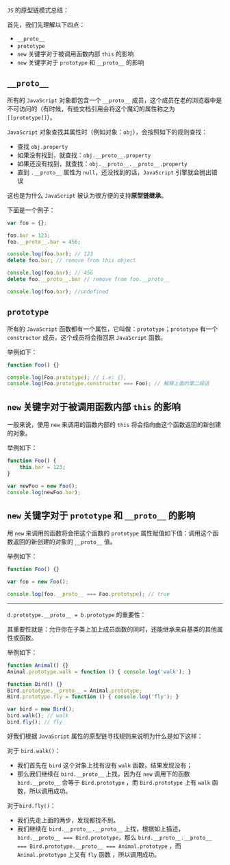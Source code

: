 `JS` 的原型链模式总结：

首先，我们先理解以下四点：

- `__proto__`
- `prototype`
- `new` 关键字对于被调用函数内部 `this` 的影响
- `new` 关键字对于 `prototype` 和 `__proto__` 的影响



## `__proto__`

所有的 `JavaScript` 对象都包含一个 `__proto__` 成员，这个成员在老的浏览器中是不可访问的（有时候，有些文档引用会将这个魔幻的属性称之为 `[[prototype]]`）。

`JavaScript` 对象查找其属性时（例如对象：`obj`），会按照如下的规则查找：

- 查找 `obj.property`
- 如果没有找到，就查找：`obj.__proto__.property`
- 如果还没有找到，就查找：`obj.__proto__.__proto__.property`
- 直到 `.__proto__` 属性为 `null`，还没找到的话，`JavaScript` 引擎就会抛出错误

这也是为什么 `JavaScript` 被认为很方便的支持**原型链继承**。

下面是一个例子：

```javascript
var foo = {};

foo.bar = 123;
foo.__proto__.bar = 456;

console.log(foo.bar); // 123
delete foo.bar; // remove from this object

console.log(foo.bar); // 456
delete foo.__proto__.bar // remove from foo.__proto__

console.log(foo.bar); //undefined
```



## `prototype`

所有的 `JavaScript` 函数都有一个属性，它叫做：`prototype`；`prototype` 有一个 `constructor` 成员，这个成员将会指回原 `JavaScript` 函数。

举例如下：

```javascript
function Foo() {}

console.log(Foo.prototype); // i.e: {}, 
console.log(Foo.prototype.constructor === Foo); // 解释上面的第二段话
```



## `new` 关键字对于被调用函数内部 `this` 的影响

一般来说，使用 `new` 来调用的函数内部的 `this` 将会指向由这个函数返回的新创建的对象。

举例如下：

```javascript
function Foo() {
    this.bar = 123;
}

var newFoo = new Foo();
console.log(newFoo.bar);
```



## `new` 关键字对于 `prototype` 和 `__proto__` 的影响

用 `new` 来调用的函数将会把这个函数的 `prototype` 属性赋值如下值：调用这个函数返回的新创建的对象的 `__proto__` 值。

举例如下：

```javascript
function Foo() {}

var foo = new Foo();

console.log(foo.__proto__ === Foo.prototype); // true
```



---



`d.prototype.__proto__ = b.prototype` 的重要性：

其重要性就是：允许你在子类上加上成员函数的同时，还能继承来自基类的其他属性或函数。

举例如下：

```javascript
function Animal() {}
Animal.prototype.walk = function () { console.log('walk'); }

function Bird() {}
Bird.prototype.__proto__ = Animal.prototype;
Bird.prototype.fly = function () { console.log('fly'); }

var bird = new Bird();
bird.walk(); // walk
bird.fly(); // fly
```

好我们根据 `JavaScript` 属性的原型链寻找规则来说明为什么是如下这样：

对于 `bird.walk()`：

- 我们首先在 `bird` 这个对象上找有没有 `walk` 函数，结果发现没有；
- 那么我们继续在 `bird.__proto__` 上找，因为在 `new` 调用下的函数 `bird.__proto__` 会等于 `Bird.prototype` ，而 `Bird.prototype` 上有 `walk` 函数，所以调用成功。

对于`bird.fly()`：

- 我们先走上面的两步，发现都找不到。
- 我们继续在 `bird.__proto__.__proto__` 上找，根据如上描述，`bird.__proto__ === Bird.prototype`，那么 `bird.__proto__.__proto__ === Bird.prototype.__proto__ === Animal.prototype` ，而`Animal.prototype` 上又有 `fly` 函数 ，所以调用成功。